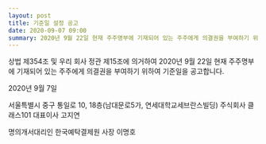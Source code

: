 ```yaml
---
layout: post
title: 기준일 설정 공고
date: 2020-09-07 09:00
summary: 2020년 9월 22일 현재 주주명부에 기재되어 있는 주주에게 의결권을 부여하기 위하여 기준일을 공고합니다
---
```


상법 제354조 및 우리 회사 정관 제15조에 의거하여 2020년 9월 22일 현재 주주명부에 기재되어 있는 주주에게 의결권을 부여하기 위하여 기준일을 공고합니다.

2020년 9월 7일

서울특별시 중구 통일로 10, 18층(남대문로5가, 연세대학교세브란스빌딩)
주식회사 클래스101 대표이사 고지연

명의개서대리인 한국예탁결제원 사장 이명호
